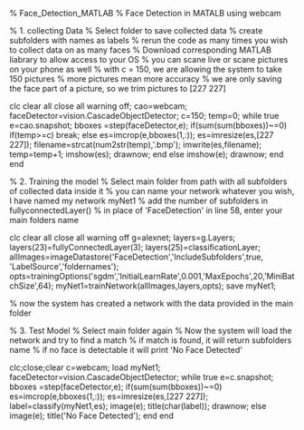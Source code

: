 % Face_Detection_MATLAB
% Face Detection in MATALB using webcam 


% 1. collecting Data 
% Select folder to save collected data
% create subfolders with names as labels
% rerun the code as many times you wish to collect data on as many faces 
% Download corresponding MATLAB liabrary to allow access to your OS 
% you can scane live or scane pictures on your phone as well 
% with c = 150, we are allowing the system to take 150 pictures 
% more pictures mean more accuracy 
% we are only saving the face part of a picture, so we trim pictures to [227 227]

clc
clear all
close all
warning off;
cao=webcam;
faceDetector=vision.CascadeObjectDetector;
c=150;
temp=0;
while true
    e=cao.snapshot;
    bboxes =step(faceDetector,e);
    if(sum(sum(bboxes))~=0)
    if(temp>=c)
        break;
    else
    es=imcrop(e,bboxes(1,:));
    es=imresize(es,[227 227]);
    filename=strcat(num2str(temp),'.bmp');
    imwrite(es,filename);
    temp=temp+1;
    imshow(es);
    drawnow;
    end
    else
        imshow(e);
        drawnow;
    end
end

% 2. Training the model
% Select main folder from path with all subfolders of collected data inside it 
% you can name your network whatever you wish, I have named my network myNet1 
% add the number of subfolders in fullyconnectedLayer()
% in place of 'FaceDetection' in line 58, enter your main folders name 

clc
clear all
close all
warning off
g=alexnet;
layers=g.Layers;
layers(23)=fullyConnectedLayer(3);
layers(25)=classificationLayer;
allImages=imageDatastore('FaceDetection','IncludeSubfolders',true, 'LabelSource','foldernames');
opts=trainingOptions('sgdm','InitialLearnRate',0.001,'MaxEpochs',20,'MiniBatchSize',64);
myNet1=trainNetwork(allImages,layers,opts);
save myNet1;

% now the system has created a network with the data provided in the main folder 


% 3. Test Model
% Select main folder again 
% Now the system will load the network and try to find a match
% if match is found, it will return subfolders name 
% if no face is detectable it will print 'No Face Detected' 


clc;close;clear
c=webcam;
load myNet1;
faceDetector=vision.CascadeObjectDetector;
while true
    e=c.snapshot;
    bboxes =step(faceDetector,e);
    if(sum(sum(bboxes))~=0)
     es=imcrop(e,bboxes(1,:));
    es=imresize(es,[227 227]);
    label=classify(myNet1,es);
    image(e);
    title(char(label));
    drawnow;
    else
        image(e);
        title('No Face Detected');
    end
end


